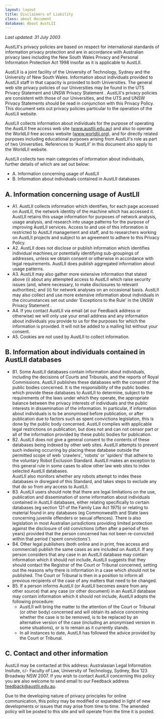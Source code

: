 ```yaml
---
layout: layout
title: Disclaimers of Liability
class: about document
database: About AustLII
---
```

_Last updated: 31 July 2003_

AustLII's privacy policies are based on respect for international standards of information privacy protection and are in accordance with Australian privacy laws including the New South Wales Privacy and Personal Information Protection Act 1998 insofar as it is applicable to AustLII.

AustLII is a joint facility of the University of Technology, Sydney and the University of New South Wales. Information about individuals provided to AustLII staff in that capacity is provided to both Universities. The general web site privacy policies of our Universities may be found in the UTS Privacy Statement  and UNSW Privacy Statement . AustLII's privacy policies are consistent with those of our Universities, and the UTS and UNSW Privacy Statements should be read in conjunction with this Privacy Policy. This document sets out privacy policies particular to the operation of the AustLII website.

AustLII collects information about individuals for the purpose of operating the AustLII free access web site (www.austlii.edu.au) and also to operate the WorldLII free access website (www.worldlii.org), and for directly related purposes including educational purposes arising from AustLII's role as part of two Universities. References to 'AustLII' in this document also apply to the WorldLII website.

AustLII collects two main categories of information about individuals, further details of which are set out below: 

* A. Information concerning usage of AustLII 
* B. Information about individuals contained in AustLII databases

## A. Information concerning usage of AustLII

* A1. AustLII collects information which identifies, for each page accessed on AustLII, the network identity of the machine which has accessed it. AustLII retains this usage information for purposes of network analysis, usage analysis, and research into usage patterns for the purpose of improving AustLII services. Access to and use of this information is restricted to AustLII management and staff, and to researchers working on AustLII projects and subject to an agreement to adhere to this Privacy Policy.
* A2. AustLII does not disclose or publish information which identifies individual machines,or potentially identifying sub-groupings of addresses, unless we obtain consent or otherwise in accordance with legal requirements. AustLII does publish aggregated information about usage patterns.
* A3. AustLII may also gather more extensive information that stated above (i) about any attempted access to AustLII which raise security issues (and, where necessary, to make disclosures to relevant authorities); and (ii) for network analyses on an occasional basis. AustLII may also collect and use more extensive information about individuals in the circumstances set out under 'Exceptions to the Rule' in the UNSW Privacy Statement .
* A4. If you contact AustLII via email (at our Feedback address or otherwise) we will only use your email address and any information about individuals you provide to us for the purposes for which the information is provided. It will not be added to a mailing list without your consent.
* A5. Cookies are not used by AustLII to collect information.

## B. Information about individuals contained in AustLII databases

* B1. Some AustLII databases contain information about individuals, including the decisions of Courts and Tribunals, and the reports of Royal Commissions. AustLII publishes these databases with the consent of the public bodies concerned. It is the responsibility of the public bodies which provide these databases to AustLII to determine, subject to the requirements of the laws under which they operate, the appropriate balance between the privacy interests of individuals and the public interests in dissemination of the information. In particular, if information about individuals is to be anonymised before publication, or after publication due to factors such as spent convictions legislation, this is done by the public body concerned. AustLII complies with applicable legal restrictions on publication, but does not and can not censor part or all of the information provided by these public bodies for publication.
* B2. AustLII does not give a general consent to the contents of these databases being indexed by other web sites. AustLII attempts to prevent such indexing occurring by placing these database outside the permitted scope of web 'crawlers', 'robots' or 'spiders' that adhere to the voluntary Robot Exclusion Standard. AustLII makes an exception to this general rule in some cases to allow other law web sites to index selected AustLII databases.  
AustLII also monitors whether any robots attempt to index these databases in disregard of this Standard, and takes steps to exclude any that do so from any access to AustLII.
* B3. AustLII users should note that there are legal limitations on the use, publication and dissemination of some information about individuals contained in AustLII databases, either relating specifically to certain databases (eg section 121 of the Family Law Act 1975) or relating to material found in any databases (eg Commonwealth and State laws concerning juvenile offenders or sexual offences). There is also legislation in most Australian jurisdictions providing limited protection against the disclosure of old convictions (often after a period of ten years) provided that the person concerned has not been re-convicted within that period ('spent convictions').
* B4. Other legal publishers (both online and in print, free access and commercial) publish the same cases as are included on AustLII. If any person considers that  any case in an AustLII database may contain information which it should not include, AustLII suggests that they should contact the Registrar of the Court or Tribunal concerned, setting out the reasons why there is information in a case which should not be published. The Court or Tribunal is then in a position to inform all previous recipients of the case of any matters that need to be changed.
* B5. If a person informs AustLII (or AustLII becomes aware from any other source)  that any case (or other document) in an AustLII database may contain information which it should not include, AustLII adopts the following procedure:
  * AustLII will bring the matter to the attention of the Court or Tribunal (or other body) concerned  and will obtain its advice concerning whether the case is to be removed, is to be replaced by an alternative version of the case (including an anonymised version in some situations), or is to remain as it currently stands.
  * In all instances to date, AustLII has followed the advice provided by the Court or Tribunal.

## C. Contact and other information

AustLII may be contacted at this address: Australasian Legal Information Insitute, c/- Faculty of Law, University of Technology, Sydney, Box 123 Broadway NSW 2007.
If you wish to contact AustLII concerning this policy you are also welcome to send email to our Feedback address <feedback@austlii.edu.au>.

Due to the developing nature of privacy principles for online communication, this policy may be modified or expanded in light of new developments or issues that may arise from  time to time. The amended policy will be posted to this site and will operate from the time it is posted.


